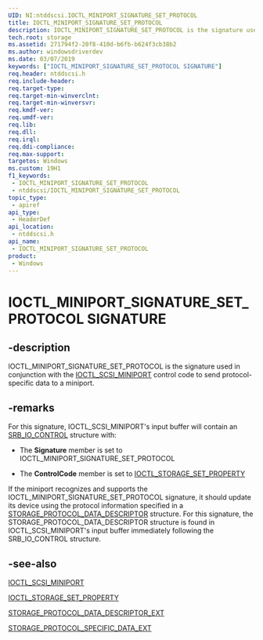 ```yaml
---
UID: NI:ntddscsi.IOCTL_MINIPORT_SIGNATURE_SET_PROTOCOL
title: IOCTL_MINIPORT_SIGNATURE_SET_PROTOCOL
description: IOCTL_MINIPORT_SIGNATURE_SET_PROTOCOL is the signature used in conjunction with the IOCTL_SCSI_MINIPORT control code to send protocol-specific data to a miniport.
tech.root: storage
ms.assetid: 271794f2-20f8-410d-b6fb-b624f3cb38b2
ms.author: windowsdriverdev
ms.date: 03/07/2019
keywords: ["IOCTL_MINIPORT_SIGNATURE_SET_PROTOCOL SIGNATURE"]
req.header: ntddscsi.h
req.include-header: 
req.target-type: 
req.target-min-winverclnt: 
req.target-min-winversvr: 
req.kmdf-ver: 
req.umdf-ver: 
req.lib: 
req.dll: 
req.irql: 
req.ddi-compliance: 
req.max-support: 
targetos: Windows
ms.custom: 19H1
f1_keywords:
 - IOCTL_MINIPORT_SIGNATURE_SET_PROTOCOL
 - ntddscsi/IOCTL_MINIPORT_SIGNATURE_SET_PROTOCOL
topic_type:
 - apiref
api_type:
 - HeaderDef
api_location:
 - ntddscsi.h
api_name:
 - IOCTL_MINIPORT_SIGNATURE_SET_PROTOCOL
product:
 - Windows
---
```


# IOCTL_MINIPORT_SIGNATURE_SET_PROTOCOL SIGNATURE


## -description

IOCTL_MINIPORT_SIGNATURE_SET_PROTOCOL is the signature used in conjunction with the [IOCTL_SCSI_MINIPORT](ni-ntddscsi-ioctl_scsi_miniport.md) control code to send protocol-specific data to a miniport.

## -remarks

For this signature, IOCTL_SCSI_MINIPORT's input buffer will contain an [SRB_IO_CONTROL](ns-ntddscsi-_srb_io_control.md) structure with:

* The **Signature** member is set to IOCTL_MINIPORT_SIGNATURE_SET_PROTOCOL

* The **ControlCode** member is set to [IOCTL_STORAGE_SET_PROPERTY](https://docs.microsoft.com/windows-hardware/drivers/ddi/ntddstor/ni-ntddstor-ioctl_storage_set_property)

If the miniport recognizes and supports the IOCTL_MINIPORT_SIGNATURE_SET_PROTOCOL signature, it should update its device using the protocol information specified in a [STORAGE_PROTOCOL_DATA_DESCRIPTOR](https://docs.microsoft.com/windows-hardware/drivers/ddi/ntddstor/ns-ntddstor-_storage_protocol_data_descriptor)
structure. For this signature, the STORAGE_PROTOCOL_DATA_DESCRIPTOR structure is found in IOCTL_SCSI_MINIPORT's input buffer immediately following the SRB_IO_CONTROL structure.

## -see-also

[IOCTL_SCSI_MINIPORT](ni-ntddscsi-ioctl_scsi_miniport.md)

[IOCTL_STORAGE_SET_PROPERTY](https://docs.microsoft.com/windows-hardware/drivers/ddi/ntddstor/ni-ntddstor-ioctl_storage_set_property)

[STORAGE_PROTOCOL_DATA_DESCRIPTOR_EXT](https://docs.microsoft.com/windows-hardware/drivers/ddi/ntddstor/ns-ntddstor-storage_protocol_data_descriptor_ext)

[STORAGE_PROTOCOL_SPECIFIC_DATA_EXT](https://docs.microsoft.com/windows-hardware/drivers/ddi/ntddstor/ns-ntddstor-storage_protocol_specific_data_ext)

